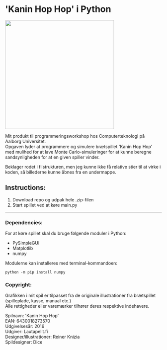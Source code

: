 # 'Kanin Hop Hop' i Python
<img src="http://www.papskubber.dk/images/5306.jpg" data-canonical-src="http://www.papskubber.dk/images/5306.jpg" width="350" height="350" />

Mit produkt til programmeringsworkshop hos Computerteknologi på Aalborg Universitet.  
Opgaven lyder at programmere og simulere brætspillet 'Kanin Hop Hop' med mulihed for at lave Monte Carlo-simuleringer for at kunne beregne sandsynligheden for at en given spiller vinder.   
  
Beklager rodet i filstrukturen, men jeg kunne ikke få relative stier til at virke i koden, så billederne kunne åbnes fra en undermappe.  

## Instructions:
1. Download repo og udpak hele .zip-filen
2. Start spillet ved at køre main.py
  
---
### Dependencies:
For at køre spillet skal du bruge følgende moduler i Python:  
- PySimpleGUI
- Matplotlib
- numpy  
  
Modulerne kan installeres med terminal-kommandoen:
```
python -m pip install numpy
```




### Copyright:  
Grafikken i mit spil er tilpasset fra de originale illustrationer fra brætspillet (spilleplade, kasse, manual etc.)  
Alle rettigheder eller varemærker tilhører deres respektive indehavere.  
  
Spilnavn: 'Kanin Hop Hop'  
EAN: 6430018273570  
Udgivelsesår: 2016  
Udgiver: Lautapelit.fi  
Designer/illustrationer: Reiner Knizia  
Spildesigner: Dice  
